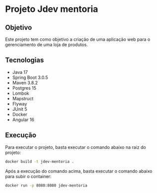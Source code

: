 Projeto Jdev mentoria
=====================
## Objetivo
Este projeto tem como objetivo a criação de uma aplicação web para o gerenciamento de uma loja de produtos.
## Tecnologias
* Java 17
* Spring Boot 3.0.5
* Maven 3.8.2
* Postgres 15
* Lombok
* Mapstruct
* Flyway
* JUnit 5
* Docker
* Angular 16

## Execução
Para executar o projeto, basta executar o comando abaixo na raiz do projeto:
```bash
docker build -t jdev-mentoria .
```
Após a execução do comando acima, basta executar o comando abaixo para subir o container:
```bash
docker run -p 8080:8080 jdev-mentoria
```
